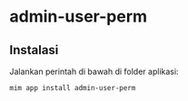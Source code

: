 # admin-user-perm

## Instalasi

Jalankan perintah di bawah di folder aplikasi:

```
mim app install admin-user-perm
```
